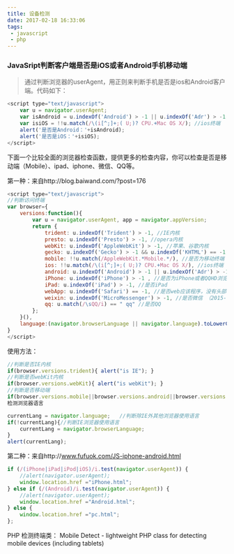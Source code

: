 ```yaml
---
title: 设备检测
date: 2017-02-18 16:33:06
tags:
 - javascript
 - php
---
```

### JavaSript判断客户端是否是iOS或者Android手机移动端

>通过判断浏览器的userAgent，用正则来判断手机是否是ios和Android客户端。代码如下：
<!--more-->

```javascript
<script type="text/javascript">
	var u = navigator.userAgent;
	var isAndroid = u.indexOf('Android') > -1 || u.indexOf('Adr') > -1; //android终端
	var isiOS = !!u.match(/\(i[^;]+;( U;)? CPU.+Mac OS X/); //ios终端
	alert('是否是Android：'+isAndroid);
	alert('是否是iOS：'+isiOS);
</script>
```
下面一个比较全面的浏览器检查函数，提供更多的检查内容，你可以检查是否是移动端（Mobile）、ipad、iphone、微信、QQ等。

第一种：来自http://blog.baiwand.com/?post=176
```javascript
<script type="text/javascript">
//判断访问终端
var browser={
    versions:function(){
        var u = navigator.userAgent, app = navigator.appVersion;
        return {
            trident: u.indexOf('Trident') > -1, //IE内核
            presto: u.indexOf('Presto') > -1, //opera内核
            webKit: u.indexOf('AppleWebKit') > -1, //苹果、谷歌内核
            gecko: u.indexOf('Gecko') > -1 && u.indexOf('KHTML') == -1,//火狐内核
            mobile: !!u.match(/AppleWebKit.*Mobile.*/), //是否为移动终端
            ios: !!u.match(/\(i[^;]+;( U;)? CPU.+Mac OS X/), //ios终端
            android: u.indexOf('Android') > -1 || u.indexOf('Adr') > -1, //android终端
            iPhone: u.indexOf('iPhone') > -1 , //是否为iPhone或者QQHD浏览器
            iPad: u.indexOf('iPad') > -1, //是否iPad
            webApp: u.indexOf('Safari') == -1, //是否web应该程序，没有头部与底部
            weixin: u.indexOf('MicroMessenger') > -1, //是否微信 （2015-01-22新增）
            qq: u.match(/\sQQ/i) == " qq" //是否QQ
        };
    }(),
    language:(navigator.browserLanguage || navigator.language).toLowerCase()
}
</script>
```

使用方法：
```javascript
//判断是否IE内核
if(browser.versions.trident){ alert("is IE"); }
//判断是否webKit内核
if(browser.versions.webKit){ alert("is webKit"); }
//判断是否移动端
if(browser.versions.mobile||browser.versions.android||browser.versions.ios){ alert("移动端"); }
检测浏览器语言

currentLang = navigator.language;   //判断除IE外其他浏览器使用语言
if(!currentLang){//判断IE浏览器使用语言
    currentLang = navigator.browserLanguage;
}
alert(currentLang);
```
第二种：来自http://www.fufuok.com/JS-iphone-android.html
```javascript
if (/(iPhone|iPad|iPod|iOS)/i.test(navigator.userAgent)) {
    //alert(navigator.userAgent);  
    window.location.href ="iPhone.html";
} else if (/(Android)/i.test(navigator.userAgent)) {
    //alert(navigator.userAgent);
    window.location.href ="Android.html";
} else {
    window.location.href ="pc.html";
};
```
PHP 检测终端类：
Mobile Detect - lightweight PHP class for detecting mobile devices (including tablets)
